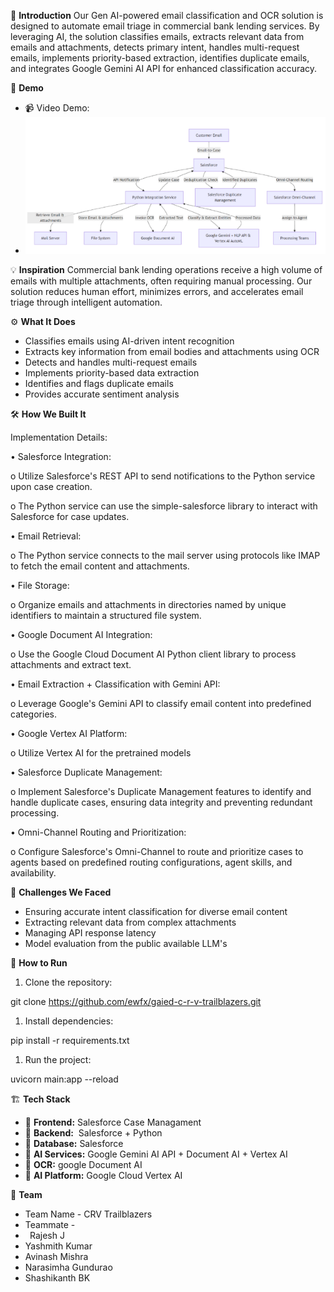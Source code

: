 ﻿🎯 **Introduction** Our Gen AI-powered email classification and OCR solution is designed to automate email triage in commercial bank lending services. By leveraging AI, the solution classifies emails, extracts relevant data from emails and attachments, detects primary intent, handles multi-request emails, implements priority-based extraction, identifies duplicate emails, and integrates Google Gemini AI API for enhanced classification accuracy.

🎥 **Demo**

- 📹 Video Demo: 
- ![](Aspose.Words.4153f602-57de-4fde-a16e-930843ad307f.001.png)

💡 **Inspiration** Commercial bank lending operations receive a high volume of emails with multiple attachments, often requiring manual processing. Our solution reduces human effort, minimizes errors, and accelerates email triage through intelligent automation.

⚙️ **What It Does**

- Classifies emails using AI-driven intent recognition
- Extracts key information from email bodies and attachments using OCR
- Detects and handles multi-request emails
- Implements priority-based data extraction
- Identifies and flags duplicate emails
- Provides accurate sentiment analysis

🛠️ **How We Built It**

Implementation Details:

• Salesforce Integration:

o Utilize Salesforce's REST API to send notifications to the Python service upon case creation.

o The Python service can use the simple-salesforce library to interact with Salesforce for case updates.

• Email Retrieval:

o The Python service connects to the mail server using protocols like IMAP to fetch the email content and attachments.

• File Storage:

o Organize emails and attachments in directories named by unique identifiers to maintain a structured file system.

• Google Document AI Integration:

o Use the Google Cloud Document AI Python client library to process attachments and extract text.

• Email Extraction + Classification with Gemini API:

o Leverage Google's Gemini API to classify email content into predefined categories.

• Google Vertex AI Platform:

o Utilize Vertex AI for the pretrained models

• Salesforce Duplicate Management:

o Implement Salesforce's Duplicate Management features to identify and handle duplicate cases, ensuring data integrity and preventing redundant processing. 

• Omni-Channel Routing and Prioritization:

o Configure Salesforce's Omni-Channel to route and prioritize cases to agents based on predefined routing configurations, agent skills, and availability. 

🚧 **Challenges We Faced**

- Ensuring accurate intent classification for diverse email content
- Extracting relevant data from complex attachments
- Managing API response latency
- Model evaluation from the public available LLM's

🏃 **How to Run**

1. Clone the repository:

git clone https://github.com/ewfx/gaied-c-r-v-trailblazers.git

1. Install dependencies:

pip install -r requirements.txt

1. Run the project:

uvicorn main:app --reload

🏗️ **Tech Stack**

- 🔹 **Frontend:** Salesforce Case Managament
- 🔹 **Backend:**  Salesforce + Python
- 🔹 **Database:** Salesforce
- 🔹 **AI Services:** Google Gemini AI API + Document AI + Vertex AI 
- 🔹 **OCR:** google Document AI
- 🔹 **AI Platform:** Google Cloud Vertex AI

👥 **Team**

- Team Name - CRV Trailblazers
- Teammate - 
- ` `Rajesh J 
- Yashmith Kumar
- Avinash Mishra
- Narasimha Gundurao
- Shashikanth BK

